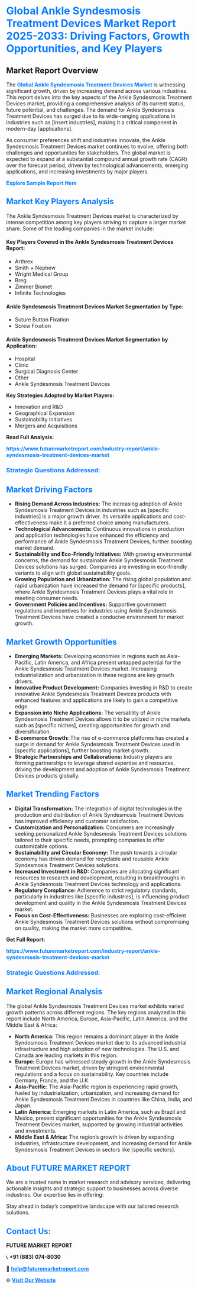 <h1 style="color: #007BFF;">Global Ankle Syndesmosis Treatment Devices Market Report 2025-2033: Driving Factors, Growth Opportunities, and Key Players</h1>

<section id="overview">
<h2>Market Report Overview</h2>
<p>The <a href="https://www.futuremarketreport.com/industry-report/ankle-syndesmosis-treatment-devices-market" style="color: #007BFF; text-decoration: none;"><strong>Global Ankle Syndesmosis Treatment Devices Market</strong></a> is witnessing significant growth, driven by increasing demand across various industries. This report delves into the key aspects of the Ankle Syndesmosis Treatment Devices market, providing a comprehensive analysis of its current status, future potential, and challenges. The demand for Ankle Syndesmosis Treatment Devices has surged due to its wide-ranging applications in industries such as [insert industries], making it a critical component in modern-day [applications].</p>
<p>As consumer preferences shift and industries innovate, the Ankle Syndesmosis Treatment Devices market continues to evolve, offering both challenges and opportunities for stakeholders. The global market is expected to expand at a substantial compound annual growth rate (CAGR) over the forecast period, driven by technological advancements, emerging applications, and increasing investments by major players.</p>
</section>

<section id="overview">
<p><a href="https://www.futuremarketreport.com/request-sample/reportId=125010" style="color: #007BFF; text-decoration: none;"><strong>Explore Sample Report Here</strong></a></p>
</section>

<section id="key-players">
<h2 style="color: #007BFF;">Market Key Players Analysis</h2>
<p>The Ankle Syndesmosis Treatment Devices market is characterized by intense competition among key players striving to capture a larger market share. Some of the leading companies in the market include:</p>
<h4>Key Players Covered in the Ankle Syndesmosis Treatment Devices Report:</h4>
<ul><li>Arthrex</li><li>Smith + Nephew</li><li>Wright Medical Group</li><li>Breg</li><li>Zimmer Biomet</li><li>Infinite Technologies</li></ul>
<h4>Ankle Syndesmosis Treatment Devices Market Segmentation by Type:</h4>
<ul><li>Suture Button Fixation</li><li>Screw Fixation</li></ul>

<h4>Ankle Syndesmosis Treatment Devices Market Segmentation by Application:</h4>
<ul><li>Hospital</li><li>Clinic</li><li>Surgical Diagnosis Center</li><li>Other</li><li>Ankle Syndesmosis Treatment Devices</li></ul>
<p><strong>Key Strategies Adopted by Market Players:</strong></p>
<ul>
<li>Innovation and R&D</li>
<li>Geographical Expansion</li>
<li>Sustainability Initiatives</li>
<li>Mergers and Acquisitions</li>
</ul>
</section>

<section>
<p><strong>Read Full Analysis: </strong></p><a href="https://www.futuremarketreport.com/industry-report/ankle-syndesmosis-treatment-devices-market" style="color: #007BFF; text-decoration: none;"><strong>https://www.futuremarketreport.com/industry-report/ankle-syndesmosis-treatment-devices-market</strong></a>
<h3 style="color: #007BFF;">Strategic Questions Addressed:</h3>
</section>

<section id="driving-factors">
<h2 style="color: #007BFF;">Market Driving Factors</h2>
<ul>
<li><strong>Rising Demand Across Industries:</strong> The increasing adoption of Ankle Syndesmosis Treatment Devices in industries such as [specific industries] is a major growth driver. Its versatile applications and cost-effectiveness make it a preferred choice among manufacturers.</li>
<li><strong>Technological Advancements:</strong> Continuous innovations in production and application technologies have enhanced the efficiency and performance of Ankle Syndesmosis Treatment Devices, further boosting market demand.</li>
<li><strong>Sustainability and Eco-Friendly Initiatives:</strong> With growing environmental concerns, the demand for sustainable Ankle Syndesmosis Treatment Devices solutions has surged. Companies are investing in eco-friendly variants to align with global sustainability goals.</li>
<li><strong>Growing Population and Urbanization:</strong> The rising global population and rapid urbanization have increased the demand for [specific products], where Ankle Syndesmosis Treatment Devices plays a vital role in meeting consumer needs.</li>
<li><strong>Government Policies and Incentives:</strong> Supportive government regulations and incentives for industries using Ankle Syndesmosis Treatment Devices have created a conducive environment for market growth.</li>
</ul>
</section>

<section id="growth-opportunities">
<h2 style="color: #007BFF;">Market Growth Opportunities</h2>
<ul>
<li><strong>Emerging Markets:</strong> Developing economies in regions such as Asia-Pacific, Latin America, and Africa present untapped potential for the Ankle Syndesmosis Treatment Devices market. Increasing industrialization and urbanization in these regions are key growth drivers.</li>
<li><strong>Innovative Product Development:</strong> Companies investing in R&D to create innovative Ankle Syndesmosis Treatment Devices products with enhanced features and applications are likely to gain a competitive edge.</li>
<li><strong>Expansion into Niche Applications:</strong> The versatility of Ankle Syndesmosis Treatment Devices allows it to be utilized in niche markets such as [specific niches], creating opportunities for growth and diversification.</li>
<li><strong>E-commerce Growth:</strong> The rise of e-commerce platforms has created a surge in demand for Ankle Syndesmosis Treatment Devices used in [specific applications], further boosting market growth.</li>
<li><strong>Strategic Partnerships and Collaborations:</strong> Industry players are forming partnerships to leverage shared expertise and resources, driving the development and adoption of Ankle Syndesmosis Treatment Devices products globally.</li>
</ul>
</section>

<section id="trending-factors">
<h2 style="color: #007BFF;">Market Trending Factors</h2>
<ul>
<li><strong>Digital Transformation:</strong> The integration of digital technologies in the production and distribution of Ankle Syndesmosis Treatment Devices has improved efficiency and customer satisfaction.</li>
<li><strong>Customization and Personalization:</strong> Consumers are increasingly seeking personalized Ankle Syndesmosis Treatment Devices solutions tailored to their specific needs, prompting companies to offer customizable options.</li>
<li><strong>Sustainability and Circular Economy:</strong> The push towards a circular economy has driven demand for recyclable and reusable Ankle Syndesmosis Treatment Devices solutions.</li>
<li><strong>Increased Investment in R&D:</strong> Companies are allocating significant resources to research and development, resulting in breakthroughs in Ankle Syndesmosis Treatment Devices technology and applications.</li>
<li><strong>Regulatory Compliance:</strong> Adherence to strict regulatory standards, particularly in industries like [specific industries], is influencing product development and quality in the Ankle Syndesmosis Treatment Devices market.</li>
<li><strong>Focus on Cost-Effectiveness:</strong> Businesses are exploring cost-efficient Ankle Syndesmosis Treatment Devices solutions without compromising on quality, making the market more competitive.</li>
</ul>
</section>

<section>
<p><strong>Get Full Report: </strong></p><a href="https://www.futuremarketreport.com/industry-report/ankle-syndesmosis-treatment-devices-market" style="color: #007BFF; text-decoration: none;"><strong>https://www.futuremarketreport.com/industry-report/ankle-syndesmosis-treatment-devices-market</strong></a>
<h3 style="color: #007BFF;">Strategic Questions Addressed:</h3>
</section>


<section id="regional-analysis">
<h2 style="color: #007BFF;">Market Regional Analysis</h2>
<p>The global Ankle Syndesmosis Treatment Devices market exhibits varied growth patterns across different regions. The key regions analyzed in this report include North America, Europe, Asia-Pacific, Latin America, and the Middle East & Africa:</p>
<ul>
<li><strong>North America:</strong> This region remains a dominant player in the Ankle Syndesmosis Treatment Devices market due to its advanced industrial infrastructure and high adoption of new technologies. The U.S. and Canada are leading markets in this region.</li>
<li><strong>Europe:</strong> Europe has witnessed steady growth in the Ankle Syndesmosis Treatment Devices market, driven by stringent environmental regulations and a focus on sustainability. Key countries include Germany, France, and the U.K.</li>
<li><strong>Asia-Pacific:</strong> The Asia-Pacific region is experiencing rapid growth, fueled by industrialization, urbanization, and increasing demand for Ankle Syndesmosis Treatment Devices in countries like China, India, and Japan.</li>
<li><strong>Latin America:</strong> Emerging markets in Latin America, such as Brazil and Mexico, present significant opportunities for the Ankle Syndesmosis Treatment Devices market, supported by growing industrial activities and investments.</li>
<li><strong>Middle East & Africa:</strong> The region’s growth is driven by expanding industries, infrastructure development, and increasing demand for Ankle Syndesmosis Treatment Devices in sectors like [specific sectors].</li>
</ul>
</section>

<footer>
<h2 style="color: #007BFF;">About FUTURE MARKET REPORT</h2>
<p>We are a trusted name in market research and advisory services, delivering actionable insights and strategic support to businesses across diverse industries. Our expertise lies in offering:</p>

<p>Stay ahead in today’s competitive landscape with our tailored research solutions.</p>

<h2 style="color: #007BFF;">Contact Us:</h2>
<p><strong>FUTURE MARKET REPORT</strong></p>
<p>📞 <strong>+91 (883) 074-8030</strong></p>
<p>📧 <strong><a href="mailto:help@futuremarketreport.com" style="color: #007BFF;">help@futuremarketreport.com</a></strong></p>
<p>🌐 <strong><a href="https://www.futuremarketreport.com/" style="color: #007BFF;">Visit Our Website</a></strong></p>
</footer>